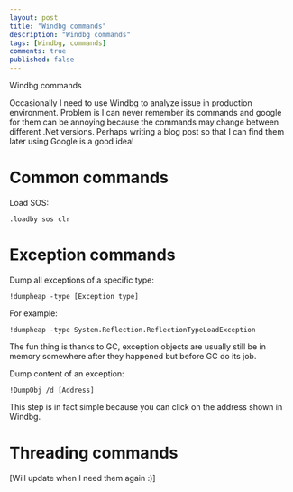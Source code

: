 ```yaml
---
layout: post
title: "Windbg commands"
description: "Windbg commands"
tags: [Windbg, commands]
comments: true
published: false
---
```

Windbg commands

Occasionally I need to use Windbg to analyze issue in production environment. Problem is I can never remember its commands and google for them can be annoying because the commands may change between different .Net versions. Perhaps writing a blog post so that I can find them later using Google is a good idea! 

# Common commands
Load SOS:
```
.loadby sos clr
```

# Exception commands
Dump all exceptions of a specific type:
```
!dumpheap -type [Exception type]
```
For example:
```
!dumpheap -type System.Reflection.ReflectionTypeLoadException
```

The fun thing is thanks to GC, exception objects are usually still be in memory somewhere after they happened but before GC do its job.   

Dump content of an exception:
```
!DumpObj /d [Address]
```
This step is in fact simple because you can click on the address shown in Windbg.

# Threading commands
[Will update when I need them again :)]